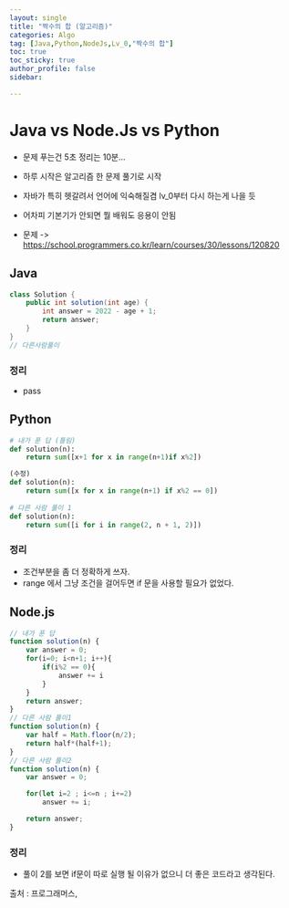 ```yaml
---
layout: single
title: "짝수의 합 (알고리즘)"
categories: Algo
tag: [Java,Python,NodeJs,Lv_0,"짝수의 합"]
toc: true
toc_sticky: true
author_profile: false
sidebar:

---
```

# Java vs Node.Js vs Python
- 문제 푸는건 5초 정리는 10분...
- 하루 시작은 알고리즘 한 문제 풀기로 시작
- 자바가 특히 헷갈려서 언어에 익숙해질겸 lv_0부터 다시 하는게 나을 듯
- 어차피 기본기가 안되면 뭘 배워도 응용이 안됨

- 문제 -> https://school.programmers.co.kr/learn/courses/30/lessons/120820

## Java

```java
class Solution {
    public int solution(int age) {
        int answer = 2022 - age + 1;
        return answer;
    }
}
// 다른사람풀이 

```
### 정리
- pass



## Python
```python
# 내가 푼 답 (틀림)
def solution(n):
    return sum([x+1 for x in range(n+1)if x%2])

(수정)
def solution(n):
    return sum([x for x in range(n+1) if x%2 == 0])
    
# 다른 사람 풀이 1
def solution(n):
    return sum([i for i in range(2, n + 1, 2)])

```
### 정리
- 조건부분을 좀 더 정확하게 쓰자.
- range 에서 그냥 조건을 걸어두면 if 문을 사용할 필요가 없었다.



## Node.js

```javascript
// 내가 푼 답
function solution(n) {
    var answer = 0;
    for(i=0; i<n+1; i++){
        if(i%2 == 0){
            answer += i       
        }
    }
    return answer;
}
// 다른 사람 풀이1
function solution(n) {
    var half = Math.floor(n/2);
    return half*(half+1);
}
// 다른 사람 풀이2
function solution(n) {
    var answer = 0;

    for(let i=2 ; i<=n ; i+=2)
        answer += i;

    return answer;
}
```
### 정리
- 풀이 2를 보면 if문이 따로 실행 될 이유가 없으니 더 좋은 코드라고 생각된다.


출처 : 프로그래머스,